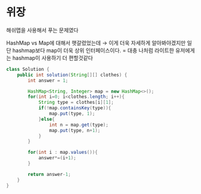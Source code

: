 # 위장

해쉬맵을 사용해서 푸는 문제였다

HashMap vs Map에 대해서 햇갈렸었는데 → 이게 더욱 자세하게 알아봐야겠지만 일단 hashmap보다 map이 더욱 상위 인터페이스이다. = 대충 나처럼 라이트한 유저에게는 hashmap이 사용하기 더 편할것같다

```java
class Solution {
    public int solution(String[][] clothes) {
        int answer = 1;

        HashMap<String, Integer> map = new HashMap<>();
        for(int i=0; i<clothes.length; i++){
            String type = clothes[i][1];
            if(!map.containsKey(type)){
                map.put(type, 1);
            }else{
                int n = map.get(type);
                map.put(type, n+1);
            }
        }

        for(int i : map.values()){
            answer*=(i+1);
        }

        return answer-1;
    }
}
```
